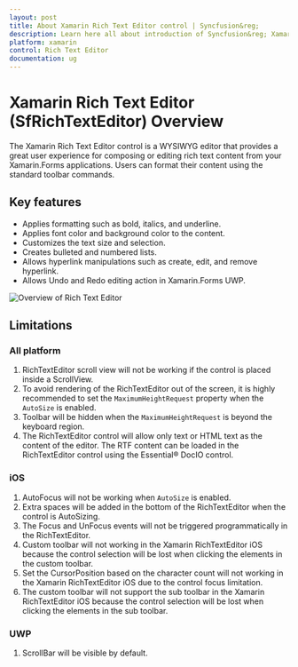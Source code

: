 ```yaml
---
layout: post
title: About Xamarin Rich Text Editor control | Syncfusion&reg;
description: Learn here all about introduction of Syncfusion&reg; Xamarin Rich Text Editor (SfRichTextEditor) control, its elements and more.
platform: xamarin
control: Rich Text Editor
documentation: ug
---
```


# Xamarin Rich Text Editor (SfRichTextEditor) Overview

The Xamarin Rich Text Editor control is a WYSIWYG editor that provides a great user experience for composing or editing rich text content from your Xamarin.Forms applications. Users can format their content using the standard toolbar commands.

## Key features

* Applies formatting such as bold, italics, and underline.
* Applies font color and background color to the content.
* Customizes the text size and selection.
* Creates bulleted and numbered lists.
* Allows hyperlink manipulations such as create, edit, and remove hyperlink.
* Allows Undo and Redo editing action in Xamarin.Forms UWP.

![Overview of Rich Text Editor](SfRichTextEditor_Images/Overview.gif)

## Limitations

### All platform
 1. RichTextEditor scroll view will not be working if the control is placed inside a ScrollView.
 2. To avoid rendering of the RichTextEditor out of the screen, it is highly recommended to set the `MaximumHeightRequest` property when the `AutoSize` is enabled.
 3. Toolbar will be hidden when the `MaximumHeightRequest` is beyond the keyboard region. 
 4. The RichTextEditor control will allow only text or HTML text as the content of the editor. The RTF content can be loaded in the RichTextEditor control using the Essential&reg; DocIO control.

### iOS
 1. AutoFocus will not be working when `AutoSize` is enabled.
 2. Extra spaces will be added in the bottom of the RichTextEditor when the control is AutoSizing.
 3. The Focus and UnFocus events will not be triggered programmatically in the RichTextEditor.
 4. Custom toolbar will not working in the Xamarin RichTextEditor iOS because the control selection will be lost when clicking the elements in the custom toolbar.
 5. Set the CursorPosition based on the character count will not working in the Xamarin RichTextEditor iOS due to the control focus limitation.
 6. The custom toolbar will not support the sub toolbar in the Xamarin RichTextEditor iOS because the control selection will be lost when clicking the elements in the sub toolbar.
 
### UWP
 1. ScrollBar will be visible by default.
